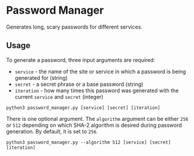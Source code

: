 # Password Manager

Generates long, scary passwords for different services.

## Usage

To generate a password, three input arguments are required:
- `service` - the name of the site or service in which a password is being generated for (string)
- `secret` - a secret phrase or a base password (string)
- `iteration` - how many times this password was generated with the current `service` and `secret` (integer)

`python3 password_manager.py [service] [secret] [iteration]`

There is one optional argument. The `algorithm` argument can be either `256` or `512` depending on which SHA-2 algorithm is desired during password generation. By default, it is set to `256`.

`python3 password_manager.py --algorithm 512 [service] [secret] [iteration]`